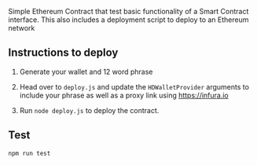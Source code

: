 Simple Ethereum Contract that test basic functionality of a Smart Contract interface. This also includes a deployment script to deploy to an Ethereum network

## Instructions to deploy

1.  Generate your wallet and 12 word phrase

2.  Head over to `deploy.js` and update the `HDWalletProvider` arguments to include your phrase as well as a proxy link using https://infura.io

3.  Run `node deploy.js` to deploy the contract.

## Test

`npm run test`
